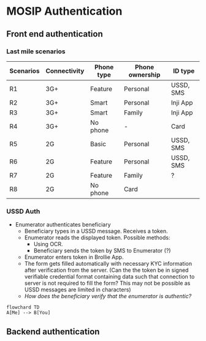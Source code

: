 # MOSIP Authentication

## Front end authentication

### Last mile scenarios

| Scenarios | Connectivity | Phone type | Phone ownership | ID type   |
| --------- | ------------ | ---------- | --------------- | --------- |
| R1        | 3G+          | Feature    | Personal        | USSD, SMS |
| R2        | 3G+          | Smart      | Personal        | Inji App  |
| R3        | 3G+          | Smart      | Family          | Inji App  |
| R4        | 3G+          | No phone   | -               | Card      |
| R5        | 2G           | Basic      | Personal        | USSD, SMS |
| R6        | 2G           | Feature    | Personal        | USSD, SMS |
| R7        | 2G           | Feature    | Family          | ?         |
| R8        | 2G           | No phone   | Card            |           |

### USSD Auth

* Enumerator authenticates beneficiary&#x20;
  * Beneficiary types in a USSD message. Receives a token.&#x20;
  * Enumerator reads the displayed token. Possible methods:&#x20;
    * Using OCR.&#x20;
    * Beneficiary sends the token by SMS to Enumerator (?)&#x20;
  * Enumerator enters token in Brollie App.&#x20;
  * The form gets filled automatically with necessary KYC information after verification from the server. (Can the the token be in signed verifiable credential format containing data such that connection to server is not required to fill the form? This may not be possible as USSD messages are limited in characters)&#x20;
  * _How does the beneficiary verify that the enumerator is authentic?_

```mermaid
flowchard TD
A[Me] --> B[You]
```

## Backend authentication
